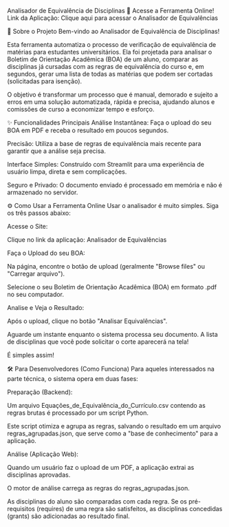 Analisador de Equivalência de Disciplinas
🚀 Acesse a Ferramenta Online!
Link da Aplicação: Clique aqui para acessar o Analisador de Equivalências

🎯 Sobre o Projeto
Bem-vindo ao Analisador de Equivalência de Disciplinas!

Esta ferramenta automatiza o processo de verificação de equivalência de matérias para estudantes universitários. Ela foi projetada para analisar o Boletim de Orientação Acadêmica (BOA) de um aluno, comparar as disciplinas já cursadas com as regras de equivalência do curso e, em segundos, gerar uma lista de todas as matérias que podem ser cortadas (solicitadas para isenção).

O objetivo é transformar um processo que é manual, demorado e sujeito a erros em uma solução automatizada, rápida e precisa, ajudando alunos e comissões de curso a economizar tempo e esforço.

✨ Funcionalidades Principais
Análise Instantânea: Faça o upload do seu BOA em PDF e receba o resultado em poucos segundos.

Precisão: Utiliza a base de regras de equivalência mais recente para garantir que a análise seja precisa.

Interface Simples: Construído com Streamlit para uma experiência de usuário limpa, direta e sem complicações.

Seguro e Privado: O documento enviado é processado em memória e não é armazenado no servidor.

⚙️ Como Usar a Ferramenta Online
Usar o analisador é muito simples. Siga os três passos abaixo:

Acesse o Site:

Clique no link da aplicação: Analisador de Equivalências

Faça o Upload do seu BOA:

Na página, encontre o botão de upload (geralmente "Browse files" ou "Carregar arquivo").

Selecione o seu Boletim de Orientação Acadêmica (BOA) em formato .pdf no seu computador.

Analise e Veja o Resultado:

Após o upload, clique no botão "Analisar Equivalências".

Aguarde um instante enquanto o sistema processa seu documento. A lista de disciplinas que você pode solicitar o corte aparecerá na tela!

É simples assim!

🛠️ Para Desenvolvedores (Como Funciona)
Para aqueles interessados na parte técnica, o sistema opera em duas fases:

Preparação (Backend):

Um arquivo Equações_de_Equivalência_do_Currículo.csv contendo as regras brutas é processado por um script Python.

Este script otimiza e agrupa as regras, salvando o resultado em um arquivo regras_agrupadas.json, que serve como a "base de conhecimento" para a aplicação.

Análise (Aplicação Web):

Quando um usuário faz o upload de um PDF, a aplicação extrai as disciplinas aprovadas.

O motor de análise carrega as regras do regras_agrupadas.json.

As disciplinas do aluno são comparadas com cada regra. Se os pré-requisitos (requires) de uma regra são satisfeitos, as disciplinas concedidas (grants) são adicionadas ao resultado final.
